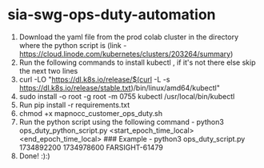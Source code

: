 # sia-swg-ops-duty-automation
1. Download the yaml file from the prod colab cluster in the directory where the python script is (link - https://cloud.linode.com/kubernetes/clusters/203264/summary)
2. Run the following commands to install kubectl , if it's not there else skip the next two lines
3. curl -LO "https://dl.k8s.io/release/$(curl -L -s https://dl.k8s.io/release/stable.txt)/bin/linux/amd64/kubectl"
4. sudo install -o root -g root -m 0755 kubectl /usr/local/bin/kubectl
5. Run pip install -r requirements.txt
6. chmod +x mapnocc_customer_ops_duty.sh
7. Run the python script using the following command - python3 ops_duty_python_script.py <start_epoch_time_local> <end_epoch_time_local> <FARSIGHT-TICKET> ### Example - python3 ops_duty_script.py 1734892200 1734978600 FARSIGHT-61479
8. Done!  :):)
